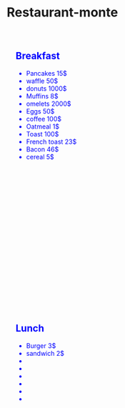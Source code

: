 # Restaurant-monte
<html lang="en-US">
<div style="width:400px; height:550px; padding:20px; color:blue; background-image:url(https://www.publicdomainpictures.net/pictures/300000/velka/breakfast-plate.jpg); background-repeat:repeat-y; margin-bottom:20px;">
   <h2>Breakfast</h2>
   <ul style="property: value;"> 
    <li>Pancakes 15$</li>
    <li>waffle 50$</li> 
    <li>donuts 1000$</li>
    <li>Muffins 8$</li>
    <li>omelets 2000$</li>
    <li>Eggs 50$</li>
    <li>coffee 100$</li>
    <li>Oatmeal 1$</li>
    <li>Toast 100$</li>
    <li>French toast 23$</li>
    <li>Bacon 46$</li>
    <li>cereal 5$</li> 
   </ul>
</div>
   <div  style="width:400px; height:550px; padding:20px; color:blue; background-image:url(https://encrypted-tbn0.gstatic.com/images?q=tbn:ANd9GcR7BICx0oE8QgtSCV1tTf_w2qKKMdlCR3SGmg&s); background-repeat:repeat-y; margin-bottom:20px;">
      <h2>Lunch</h2>
      <ul style="property: value;">
         <li>Burger 3$</li>
         <li>sandwich 2$</li>
         <li></li>
         <li></li>
         <li></li>
         <li></li>
         <li></li>
         <li></li>
      </ul>
   </div>
</html>
